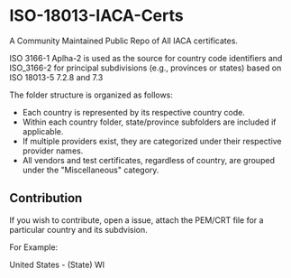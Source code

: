 # ISO-18013-IACA-Certs

A Community Maintained Public Repo of All IACA certificates.

ISO 3166-1 Aplha-2 is used as the source for country code identifiers and ISO_3166-2 for principal subdivisions (e.g., provinces or states) based on ISO 18013-5 7.2.8 and 7.3

The folder structure is organized as follows:

- Each country is represented by its respective country code.
- Within each country folder, state/province subfolders are included if applicable.
- If multiple providers exist, they are categorized under their respective provider names.
- All vendors and test certificates, regardless of country, are grouped under the "Miscellaneous" category.


## Contribution

If you wish to contribute, open a issue, attach the PEM/CRT file for a particular country and its subdvision.

For Example:

United States - (State) WI